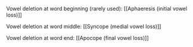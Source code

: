 Vowel deletion at word beginning (rarely used):
[[Aphaeresis (initial vowel loss)]]

Vowel deletion at word middle:
[[Syncope (medial vowel loss)]]

Vowel deletion at word end:
[[Apocope (final vowel loss)]]

